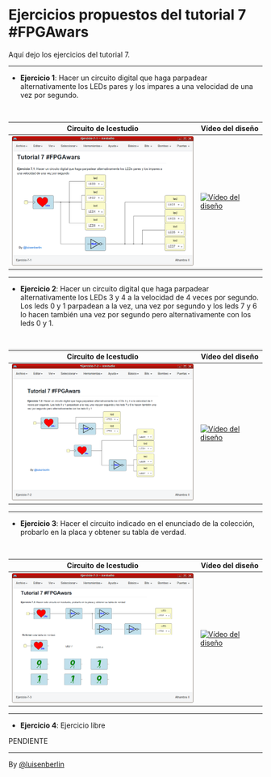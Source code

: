 # Ejercicios propuestos del tutorial 7 #FPGAwars

Aquí dejo los ejercicios del tutorial 7.

---

* **Ejercicio 1**: Hacer un circuito digital que haga parpadear alternativamente los LEDs pares y los impares a una velocidad de una vez por segundo.
<br/>

| Circuito de Icestudio | Vídeo del diseño |
|--|--|
|<img src="./Ejercicio-7-1-Icestudio.png" alt="Circuito de Icestudio" width="400"/> | [![Vídeo del diseño](https://img.youtube.com/vi/2S4m8v-yg-g/0.jpg)](https://www.youtube.com/watch?v=embed/2S4m8v-yg-g) |

---

* **Ejercicio 2**: Hacer un circuito digital que haga parpadear alternativamente los LEDs 3 y 4 a la velocidad de 4 veces por segundo. Los leds 0 y 1 parpadean a la vez, una vez por segundo y los leds 7 y 6 lo hacen también una vez por segundo pero alternativamente con los leds 0 y 1.
<br/>

| Circuito de Icestudio | Vídeo del diseño |
|--|--|
|<img src="./Ejercicio-7-2-Icestudio.png" alt="Circuito de Icestudio" width="400"/> | [![Vídeo del diseño](https://img.youtube.com/vi/ZIAXUlZk9bg/0.jpg)](https://www.youtube.com/watch?v=embed/ZIAXUlZk9bg) |

---

* **Ejercicio 3**: Hacer el circuito indicado en el enunciado de la colección, probarlo en la placa y obtener su tabla de verdad.
<br/>

| Circuito de Icestudio | Vídeo del diseño |
|--|--|
|<img src="./Ejercicio-7-3-Icestudio.png" alt="Circuito de Icestudio" width="400"/> | [![Vídeo del diseño](https://img.youtube.com/vi/6S9VhUvq6sY/0.jpg)](https://www.youtube.com/watch?v=embed/6S9VhUvq6sY) |

---

* **Ejercicio 4**: Ejercicio libre

PENDIENTE
<br/>

---

By [@luisenberlin](http://twitter.com/luisenberlin)

